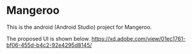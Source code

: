 # Mangeroo

This is the android (Android Studio) project for Mangeroo.

The proposed UI is shown below.
https://xd.adobe.com/view/01ec1761-bf06-455d-b4c2-92e4295d8145/
